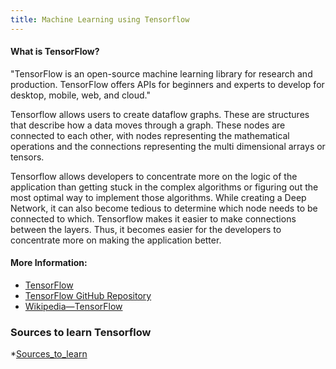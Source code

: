 ```yaml
---
title: Machine Learning using Tensorflow
---
```


#### What is TensorFlow?
"TensorFlow is an open-source machine learning library for research and production. TensorFlow offers APIs for beginners and experts to develop for desktop, mobile, web, and cloud."

Tensorflow allows users to create dataflow graphs. These are structures that describe how a data moves through a graph. These nodes are connected to each other, with nodes representing the mathematical operations and the connections representing the multi dimensional arrays or tensors.

Tensorflow allows developers to concentrate more on the logic of the application than getting stuck in the complex algorithms or figuring out the most optimal way to implement those algorithms. While creating a Deep Network, it can also become tedious to determine which node needs to be connected to which. Tensorflow makes it easier to make connections between the layers. Thus, it becomes easier for the developers to concentrate more on making the application better.

#### More Information:
* [TensorFlow](https://www.tensorflow.org)
* [TensorFlow GitHub Repository](https://github.com/tensorflow)
* [Wikipedia—TensorFlow](https://en.wikipedia.org/wiki/TensorFlow)
### Sources to learn Tensorflow
*[Sources_to_learn](https://www.coursera.org/specializations/machine-learning-tensorflow-gcp)
